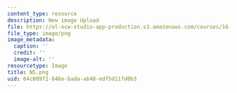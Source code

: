 ```yaml
---
content_type: resource
description: New image Upload
file: https://ol-ocw-studio-app-production.s3.amazonaws.com/courses/16-90-computational-methods-in-aerospace-engineering-spring-2014/64c009f2846ebadaab48edf5d11fd0b3_N5.png
file_type: image/png
image_metadata:
  caption: ''
  credit: ''
  image-alt: ''
resourcetype: Image
title: N5.png
uid: 64c009f2-846e-bada-ab48-edf5d11fd0b3
---
```

